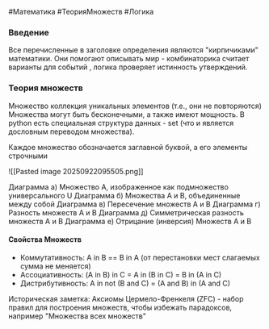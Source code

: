 #Математика #ТеорияМножеств #Логика
### Введение

Все перечисленные в заголовке определения являются "кирпичиками" математики. Они помогают описывать мир - комбинаторика считает варианты для событий , логика проверяет истинность утверждений.

### Теория множеств

Множество коллекция уникальных элементов (т.е., они не повторяются) Множества могут быть бесконечными, а также имеют мощность. В python есть специальная структура данных - set (что и является дословным переводом множества).

Каждое множество обозначается заглавной буквой, а его элементы строчными 

![[Pasted image 20250922095505.png]]

Диаграмма а) Множество A, изображенное как подмножество универсального U
Диаграмма б) Множества А и В, объединенные между собой
Диаграмма в) Пересечение множеств А и В
Диаграмма г) Разность множеств А и В
Диаграмма д) Симметрическая разность множеств А и В
Диаграмма е) Отрицание (инверсия) Множеств А и В

#### Свойства Множеств
- Коммутативность: A in B == B in A (от перестановки мест слагаемых сумма не меняется)
- Ассоциативность: (A in B) in C = A in (B in C) = B in (A in C)
- Дистрибутивность: A in not (B and C) = (A and B) in (A and C)

 Историческая заметка: Аксиомы Цермело-Френкеля (ZFC) - набор правил для построения множеств, чтобы избежать парадоксов, например "Множества всех множеств" 